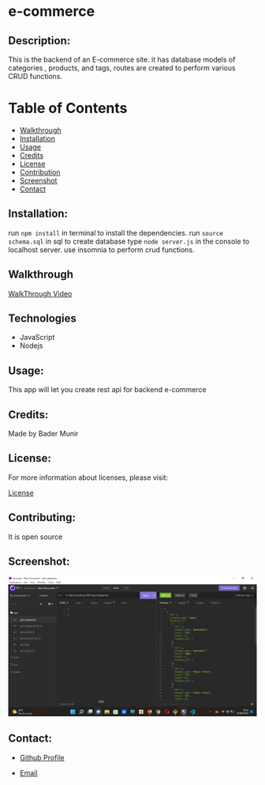  # e-commerce


  
  ## Description:

   This is the backend of an E-commerce site. it has database models of categories , products, and tags, routes are created to perform various CRUD functions.


  # Table of Contents

  - [Walkthrough](#walkthrough)
  - [Installation](#installation)
  - [Usage](#usage)
  - [Credits](#credits)
  - [License](#license)
  - [Contribution](#contributing)
  - [Screenshot](#screenshot)
  - [Contact](#contacts)

  
  ## Installation:

  run ```npm install``` in terminal to install the dependencies. 
  run ```source schema.sql``` in sql to create database
  type ```node server.js``` in the console to localhost server.
  use insomnia to perform crud functions.

  ## Walkthrough
  [WalkThrough Video](https://watch.screencastify.com/v/Ybl1wvopMlz1QadZlwBb)
  
  ## Technologies
  - JavaScript
  - Nodejs

  ## Usage:


  This app will let you create rest api for backend e-commerce 


  ## Credits:

  Made by Bader Munir


  ## License:

  For more information about licenses, please visit:

  [License](https://opensource.org/licenses/MIT)


  ## Contributing:
  
  It is open source

  ## Screenshot:

  ![Screen Shot](./assets/ecommerce.png)

  
  ## Contact:

  - [Github Profile](https://github.com/XBaderM)

  - [Email](bader.munir18@googlemail.com)
  
 

